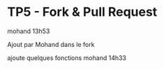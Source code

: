 ﻿# TP5 - Fork & Pull Request
mohand 13h53

Ajout par Mohand dans le fork



ajoute quelques fonctions 
mohand 14h33
